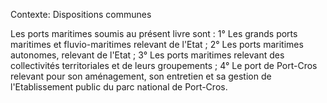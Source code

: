 Contexte: Dispositions communes

Les ports maritimes soumis au présent livre sont : 1° Les grands ports maritimes et fluvio-maritimes relevant de l'Etat ; 2° Les ports maritimes autonomes, relevant de l'Etat ; 3° Les ports maritimes relevant des collectivités territoriales et de leurs groupements ; 4° Le port de Port-Cros relevant pour son aménagement, son entretien et sa gestion de l'Etablissement public du parc national de Port-Cros.
